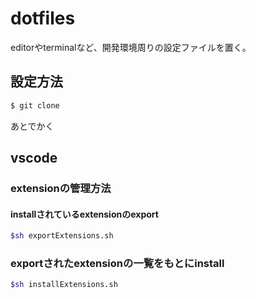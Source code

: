 # dotfiles
editorやterminalなど、開発環境周りの設定ファイルを置く。  

## 設定方法

```sh
$ git clone 
```
あとでかく

## vscode
### extensionの管理方法

#### installされているextensionのexport
```sh
$sh exportExtensions.sh
```

### exportされたextensionの一覧をもとにinstall
```sh
$sh installExtensions.sh
```
